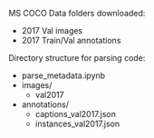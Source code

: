 MS COCO Data folders downloaded:
* 2017 Val images
* 2017 Train/Val annotations

Directory structure for parsing code:
* parse_metadata.ipynb
* images/
  * val2017
* annotations/
  * captions_val2017.json
  * instances_val2017.json
